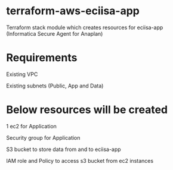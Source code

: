 # terraform-aws-eciisa-app
Terraform stack module which creates resources for eciisa-app (Informatica Secure Agent for Anaplan)

# Requirements

Existing VPC

Existing subnets (Public, App and Data)

# Below resources will be created

1 ec2 for Application

Security group for Application

S3 bucket to store data from and to eciisa-app

IAM role and Policy to access s3 bucket from ec2 instances
